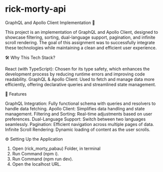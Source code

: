 # rick-morty-api

GraphQL and Apollo Client Implementation 🌟

This project is an implementation of GraphQL and Apollo Client, designed to showcase filtering, sorting, dual-language support, pagination, and infinite scroll rendering. The goal of this assignment was to successfully integrate these technologies while maintaining a clean and efficient user experience.

🛠️ Why This Tech Stack?

React (with TypeScript): Chosen for its type safety, which enhances the development process by reducing runtime errors and improving code readability.
GraphQL & Apollo Client: Used to fetch and manage data more efficiently, offering declarative queries and streamlined state management.

🚀 Features

GraphQL Integration: Fully functional schema with queries and resolvers to handle data fetching.
Apollo Client: Simplifies data handling and state management.
Filtering and Sorting: Real-time adjustments based on user preferences.
Dual-Language Support: Switch between two languages seamlessly.
Pagination: Efficient navigation across multiple pages of data.
Infinite Scroll Rendering: Dynamic loading of content as the user scrolls.

⚙️ Setting Up the Application

1. Open (rick_morty_pabau) Folder, in terminal
2. Run Command (npm i).
3. Run Command (npm run dev).
4. Open the localhost URL.
